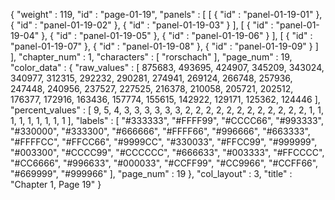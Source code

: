 {
  "weight" : 119,
  "id" : "page-01-19",
  "panels" : [
    [
      {
        "id" : "panel-01-19-01"
      },
      {
        "id" : "panel-01-19-02"
      },
      {
        "id" : "panel-01-19-03"
      }
    ],
    [
      {
        "id" : "panel-01-19-04"
      },
      {
        "id" : "panel-01-19-05"
      },
      {
        "id" : "panel-01-19-06"
      }
    ],
    [
      {
        "id" : "panel-01-19-07"
      },
      {
        "id" : "panel-01-19-08"
      },
      {
        "id" : "panel-01-19-09"
      }
    ]
  ],
  "chapter_num" : 1,
  "characters" : [
    "rorschach"
  ],
  "page_num" : 19,
  "color_data" : {
    "raw_values" : [
      875683,
      493695,
      424907,
      345209,
      343024,
      340977,
      312315,
      292232,
      290281,
      274941,
      269124,
      266748,
      257936,
      247448,
      240956,
      237527,
      227525,
      216378,
      210058,
      205721,
      202512,
      176377,
      172916,
      163436,
      157774,
      155615,
      142922,
      129171,
      125362,
      124446
    ],
    "percent_values" : [
      9,
      5,
      4,
      3,
      3,
      3,
      3,
      3,
      3,
      2,
      2,
      2,
      2,
      2,
      2,
      2,
      2,
      2,
      2,
      2,
      2,
      1,
      1,
      1,
      1,
      1,
      1,
      1,
      1,
      1
    ],
    "labels" : [
      "#333333",
      "#FFFF99",
      "#CCCC66",
      "#993333",
      "#330000",
      "#333300",
      "#666666",
      "#FFFF66",
      "#996666",
      "#663333",
      "#FFFFCC",
      "#FFCC66",
      "#9999CC",
      "#330033",
      "#FFCC99",
      "#999999",
      "#003300",
      "#CCCC99",
      "#CCCCCC",
      "#666633",
      "#003333",
      "#FFCCCC",
      "#CC6666",
      "#996633",
      "#000033",
      "#CCFF99",
      "#CC9966",
      "#CCFF66",
      "#669999",
      "#999966"
    ],
    "page_num" : 19
  },
  "col_layout" : 3,
  "title" : "Chapter 1, Page 19"
}
